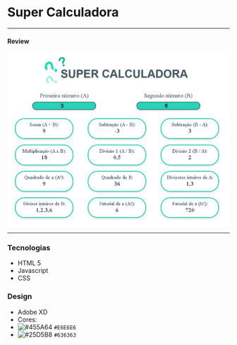 # Super Calculadora
----
#### Review

<p align="center">
  <img align="center" src="https://github.com/Pbluer/superCalculadora/blob/master/img/review.jpg">
 </p>
 
----

### Tecnologias
* HTML 5 
* Javascript
* CSS

### Design
* Adobe XD
* Cores:
 * ![#455A64](https://placehold.it/15/455A64/000000?text=+) `#E6E6E6`
 * ![#25D5B8](https://placehold.it/15/25D5B8/000000?text=+) `#636363`
